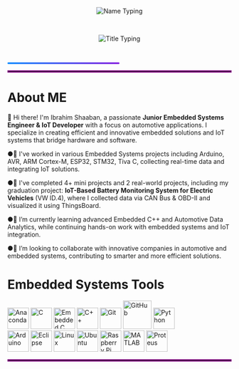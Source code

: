<!-- الاسم -->
<p align="center">
  <img src="https://readme-typing-svg.herokuapp.com?font=Fira+Code&size=32&duration=3000&pause=1000&color=1E90FF&center=true&width=700&lines=Ibrahim+Shaaban" alt="Name Typing" />
</p>

<br>

<!-- العنوان -->
<p align="center">
  <img src="https://readme-typing-svg.herokuapp.com?font=Fira+Code&size=24&duration=3000&pause=1000&color=FF5733,FF8D1A&center=true&width=700&lines=Junior+Embedded+Engineer+And+IoT+Developer;Automotive+Engineer" alt="Title Typing" />
</p>

<br>

<!-- خط الفاصل بين السكشنات -->
<p align="center">
  <div style="background: linear-gradient(to right, #1E90FF, #8A2BE2); height: 4px; width: 50%; border-radius: 2px;"></div>
</p>
<hr style="border: 2px solid purple;">

# **About ME**


👋 Hi there! I'm Ibrahim Shaaban, a passionate **Junior Embedded Systems Engineer & IoT Developer** with a focus on automotive applications. I specialize in creating efficient and innovative embedded solutions and IoT systems that bridge hardware and software.  

●🔭 I've worked in various Embedded Systems projects including Arduino, AVR, ARM Cortex-M, ESP32, STM32, Tiva C, collecting real-time data and integrating IoT solutions.  

●🤖 I've completed 4+ mini projects and 2 real-world projects, including my graduation project: **IoT-Based Battery Monitoring System for Electric Vehicles** (VW ID.4), where I collected data via CAN Bus & OBD-II and visualized it using ThingsBoard.    

●🌱 I’m currently learning advanced Embedded C++ and Automotive Data Analytics, while continuing hands-on work with embedded systems and IoT integration.  

●🤝 I’m looking to collaborate with innovative companies in automotive and embedded systems, contributing to smarter and more efficient solutions.

# Embedded Systems Tools
<p align="left">
  <img src="https://cdn.jsdelivr.net/gh/devicons/devicon@latest/icons/anaconda/anaconda-original.svg" width="48" height="48" alt="Anaconda" />
  <img src="https://commons.wikimedia.org/wiki/Special:FilePath/C_Programming_Language.svg?width=256" width="48" height="48" alt="C" />
  <img src="https://cdn.jsdelivr.net/gh/devicons/devicon@latest/icons/embeddedc/embeddedc-original.svg" width="48" height="48" alt="Embedded C" />
  <img src="https://cdn.jsdelivr.net/gh/devicons/devicon@latest/icons/cplusplus/cplusplus-original.svg" width="48" height="48" alt="C++" />
  <img src="https://cdn.jsdelivr.net/gh/devicons/devicon@latest/icons/git/git-plain.svg" width="48" height="48" alt="Git" />
  <img src="https://github.githubassets.com/images/modules/logos_page/GitHub-Mark.png" width="64" height="64" alt="GitHub" />
  <img src="https://cdn.jsdelivr.net/gh/devicons/devicon@latest/icons/python/python-original.svg" width="48" height="48" alt="Python" />
  <br>
  <img src="https://cdn.jsdelivr.net/gh/devicons/devicon@latest/icons/arduino/arduino-original.svg" width="48" height="48" alt="Arduino" />
  <img src="https://cdn.jsdelivr.net/gh/devicons/devicon@latest/icons/eclipse/eclipse-original.svg" width="48" height="48" alt="Eclipse" />
  <img src="https://cdn.jsdelivr.net/gh/devicons/devicon@latest/icons/linux/linux-original.svg" width="48" height="48" alt="Linux" />
  <img src="https://logo.svgcdn.com/l/ubuntu.png" width="48" height="48" alt="Ubuntu" />
  <img src="https://cdn.jsdelivr.net/gh/devicons/devicon@latest/icons/raspberrypi/raspberrypi-original.svg" width="48" height="48" alt="Raspberry Pi" />
  <img src="https://cdn.jsdelivr.net/gh/devicons/devicon@latest/icons/matlab/matlab-original.svg" width="48" height="48" alt="MATLAB" />
  <img src="https://assets.streamlinehq.com/image/private/w_30,h_30,ar_1/f_auto/v1/icons/logos/proteus-m6yuuf4xb9n49h83irqsfn.png/proteus-9iq1io6zwhr4e131ry1sex.png?_a=DATAg1XyZAA0" width="48" height="48" alt="Proteus" />
</p>
<hr style="border: 2px solid purple;">
